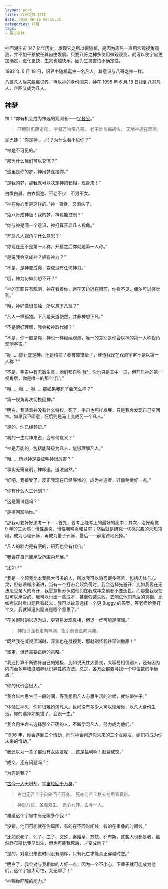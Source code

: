 ```yaml
---
layout: post
title: 八哥之神【31】
date: 2019-06-16 00:15:35
categories: 吓醒
tags:
- 量子邪稣
---
```

神回溯宇宙 147 亿年历史，发现它之所以很随机，是因为周易一直用宏观视角观测，并不加干预放任其自由发展。只要八哥之神多使用微观观测，就可以使宇宙更加确定，进化更快，生灵也越快乐，因为生灵害怕不确定性。

1982 年 6 月 18 日，识界中随机诞生一名凡人，其意识与八哥之神一样。

八哥凡人后来脱离识界，再以神的身份回来，神在 1995 年 6 月 18 日找到八哥凡人，企图又成为凡人。

## 神梦

神：“你有机会成为神选的观测者——[宇督公](/2017/09/16/reconstructionism-poet-the-supervisor/)。”

> 吓醒时见薛定谔，
> 宇督万物带八哥。
> 老子曾言福祸依，
> 天地神通在观测。

泥巴娃：“你是神……马？为什么看不见你？”

“神是不可见的。”

“那为什么我们可以交流？”

“这里是你的梦，神用梦连接你。”

“是我的梦，那我就可以决定神的长相，现身来！”

白发白眉、白衣飘逸、不老不少、不男不女。

“神在你心里是这样的。”神一转身，又消失了。

“兔八哥成神版！我的梦，神也能控制？”

“你与神是同一个意识，神打算开启凡人视角。”

“开启凡人视角？什么意思？”

“你现在还不是第一人称，开启之后你就是第一人称。”

“是说我会变成神？拥有神力？”

“不是，是神变成你，变成没有任何神力。”

“哦，神为何如此想不开？”

“神的天职只有观测，神在看着你，远在天边近在眼前，你看不见，偶尔可以感觉到。”

“哦，神好像很孤独，所以想下凡玩？”

“凡人一样孤独。下凡是天道使然，并非神想下凡。”

“不是很好理解，我会被神取代掉？”

“不是，你一直是你，神也一样继续观测，唯一的差别是你会以神的第一人称视角观测宇宙。”

“呃……你到底是神，还是精病？我被你搞晕了，难道我现在观测宇宙不是以第一人称？”

“不是，宇宙中有无数生灵，他们都自称‘我’，你也只是其中一员，但开启神的第一视角后，你是唯一的那个‘我’。”

“哦……哦……哦……那如果我死了会怎么样？”

“第一视角再次切换回神。”

“明白，我活着并没有什么特权，死了，宇宙也照样发展，只是我会发现自己变回神。如果我不同意，死后则是马上变成另一个凡人。”

“是的，你已经领悟。”

“我的一生对神来说，会有何意义？”

“神是万能的，包括能降级为凡人，能够理解凡人。”

“哦……所以神是要证明神很厉害？”

“事实无需证明，神即道，道法自然。”

“好吧，我接受了，反正我现在已经够惨的，成为神选者，好像稍微好一点。”

“你有什么人生计划？”

“这是面试题吗？”

“是提问影响你。”

“那我可要好好思考一下……首先，要考上能考上的最好的高中；其次，治好察觉 9 年的三大病：慢性鼻炎、慢性咽喉炎和贫穷；然后就是研究一切感兴趣的未知领域，成为心理邪稣，再成为量子邪稣，最后——薛定谔地死掉。”

“凡人的脑力是有限的，研究也会有代价。”

“我会在自己能承受范围内开展。”

“比如？”

“我是一个超我比本我强大很多的人，所以我可以隐忍很多痛苦，包括肉体与心灵，但必须循序渐进，当有一个打击会超负荷时，我会选择先避开，比如我现在无法忍受亲人的离开，我愿意折寿保佑他们在我成年之前都不要逝世。而那些我现在就可以承受的，我可以付出一些成本，甚至假装失败，去测试他们背后的真相，比如考试时看出题目有歧义，我可以故意选择一个更 Buggy 的答案，等老师给我打个叉，我就知道出题者是哪个意思了。”

“在关键时刻以退为进，更容易发现真相，但退一步可能是深渊。”

> 神指引强者走向神渊，指引弱者走向深渊。

“既然我在凝视深渊时，深渊也在凝视我，那就别怪我往深渊撒尿！”

“坚定，但还需要正确的策略。”

“我还打算不断弥补自己的短板，比如说天性太善良，太容易相信别人，还有因为内向而多年错过培养认识异性的方法。总之，各方面都要寻找一个中位数的平衡点。”

“你的代价会很大。”

“我会以神思生活一段时间，等我想用凡人心思生活的时候，就结婚生子。”

“体验过神思，你将很难扮演凡人。世间没有多少人可以理解你，以凡人身份生活，你的选择如果错了，会毁一生。”

“我会用生命去选择那个正确的人，不断学习凡人，努力成为他们。”

“1996 年，你会遇到三个情劫，同时神会创造你未来的三个女朋友，她们将成为你未来的情劫。”

“我还以为一辈子都没有女朋友呢……这是福利啊！赶紧成交。”

“成交。还有问题吗？”

“为何是我？”

“[古今一人](/2016/07/31/reconstructionism-poet-the-child-of-god-and-demon/)无限劫，[宇宙轮回千万身](/2016/07/22/reconstructionism-poet-zhuangzhou-dreamt-of-me/)。”

> 古岂无吾？宇宙轮回千万身。
> 死亦何苦？秋去冬尽春夏新。

> 神思八荒，圣魔双生。
> 诡心九转，古今一人。

“难道这个宇宙中有无限多个我？”

“没错，他们可能就在你周围，有的在不同时间线，有的在重叠的时间线。”

“比如说老子、列子、庄子、文殊、秦始皇、苏轼、乔布斯，这些人也都是我，虽然乔布斯比我早出生，但也可能我死后，才变成他？”

“是的，对意识来说时间没有顺序，只有死亡才能真正穿越时空。”

“明白了，我会对与我相似的人好一点，因为一个不小心，下辈子就可能成为他们。这个宇宙太可怕，太无聊了！”

“神赐你吓醒的能力。”
